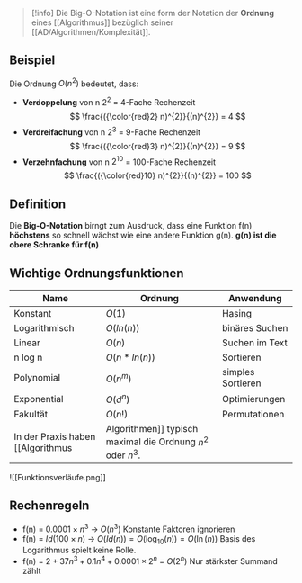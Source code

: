 >[!info]
>Die Big-O-Notation ist eine form der Notation der **Ordnung** eines [[Algorithmus]] bezüglich seiner [[AD/Algorithmen/Komplexität]].

## Beispiel
Die Ordnung $O(n^{2})$ bedeutet, dass:
- **Verdoppelung** von n
	$2^{2}$ = 4-Fache Rechenzeit
	$$
\frac{({\color{red}2} n)^{2}}{(n)^{2}} = 4
$$
- **Verdreifachung** von n
	$2^{3}$ = 9-Fache Rechenzeit
		$$
\frac{({\color{red}3} n)^{2}}{(n)^{2}} = 9
$$
- **Verzehnfachung** von n
	$2^{10}$ = 100-Fache Rechenzeit
		$$
\frac{({\color{red}10} n)^{2}}{(n)^{2}} = 100
$$

## Definition
Die **Big-O-Notation** birngt zum Ausdruck, dass eine Funktion f(n) **höchstens** so schnell wächst wie eine andere Funktion g(n).
**g(n) ist die obere Schranke für f(n)**


## Wichtige Ordnungsfunktionen

| Name          | Ordnung      | Anwendung         |
| ------------- | ------------ | ----------------- |
| Konstant      | $O(1)$       | Hasing            |
| Logarithmisch | $O(ln(n))$   | binäres Suchen    |
| Linear        | $O(n)$       | Suchen im Text    |
| n log n       | $O(n*ln(n))$ | Sortieren         |
| Polynomial    | $O(n^{m})$   | simples Sortieren |
| Exponential   | $O(d^{n})$   | Optimierungen     |
| Fakultät      | $O(n!)$      | Permutationen     |
In der Praxis haben [[Algorithmus|Algorithmen]] typisch maximal die Ordnung $n^{2}$ oder $n^{3}$.
![[Funktionsverläufe.png]]

## Rechenregeln
- f(n) = $0.0001\times n^{3}$ -> $O(n^{3})$
	Konstante Faktoren ignorieren
- f(n) = $Id(100\times n)$ -> $O(Id(n)) = O(\log_{10}(n)) = O(\ln(n))$
	Basis des Logarithmus spielt keine Rolle.
- f(n) = $2+37n^{3}+0.1n^{4}+0.0001\times2^{n}$ = $O(2^{n})$
	Nur stärkster Summand zählt